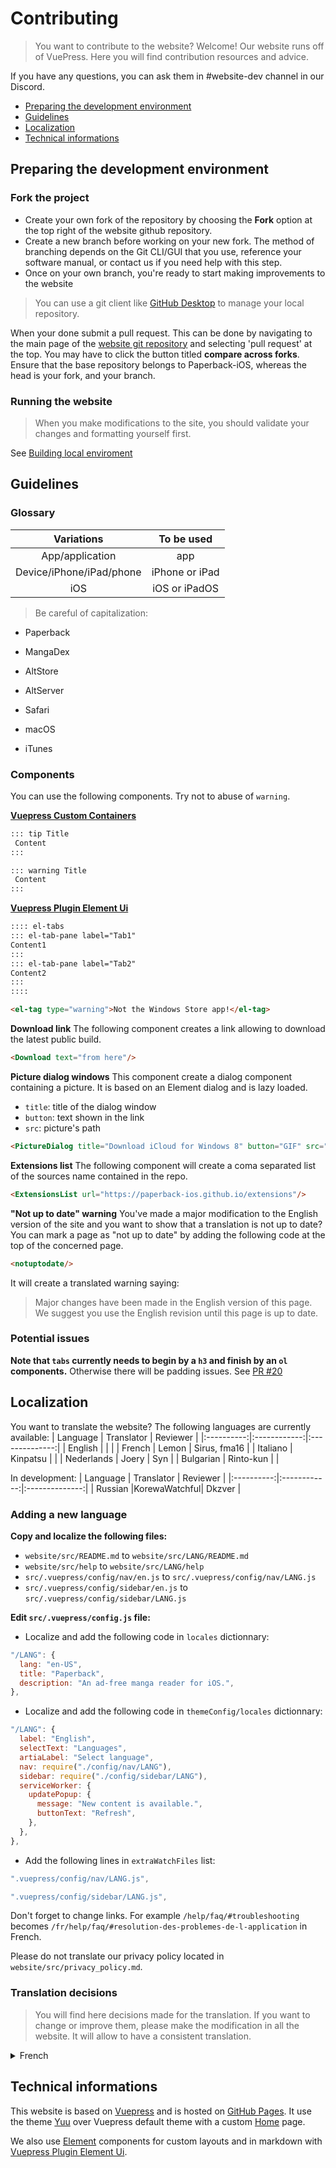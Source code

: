 # Contributing

> You want to contribute to the website? Welcome!
> Our website runs off of VuePress. Here you will find contribution resources and advice.

If you have any questions, you can ask them in #website-dev channel in our Discord.

 * [Preparing the development environment](#preparing-the-development-environment)
 * [Guidelines](#guidelines-1)
 * [Localization](#localization)
 * [Technical informations](#technical-informations)

## Preparing the development environment
### Fork the project
* Create your own fork of the repository by choosing the **Fork** option at the top right of the website github repository.
* Create a new branch before working on your new fork. The method of branching depends on the Git CLI/GUI that you use, reference your software manual, or contact us if you need help with this step.
* Once on your own branch, you're ready to start making improvements to the website

> You can use a git client like [GitHub Desktop](https://desktop.github.com/) to manage your local repository.

When your done submit a pull request. This can be done by navigating to the main page of the [website git repository](https://github.com/Paperback-iOS/website) and selecting 'pull request' at the top.  You may have to click the button titled **compare across forks**. Ensure that the base repository belongs to Paperback-iOS, whereas the head is your fork, and your branch.

### Running the website
> When you make modifications to the site, you should validate your changes and formatting yourself first.

See [Building local enviroment](https://github.com/Paperback-iOS/website#building-local-enviroment)

## Guidelines
### Glossary

| Variations               | To be used     |
|:------------------------:|:--------------:|
| App/application          | app            |
| Device/iPhone/iPad/phone | iPhone or iPad |
| iOS                      | iOS or iPadOS  |

> Be careful of capitalization:

* Paperback
* MangaDex

* AltStore
* AltServer

* Safari
* macOS
* iTunes

### Components
You can use the following components. Try not to abuse of `warning`.

**[Vuepress Custom Containers](https://v1.vuepress.vuejs.org/guide/markdown.html#custom-containers)**
```markdown
::: tip Title
 Content
:::
```
```markdown
::: warning Title
 Content
:::
```

**[Vuepress Plugin Element Ui](https://lq782655835.github.io/vuepress-plugin-element-ui/)**
```markdown
:::: el-tabs
::: el-tab-pane label="Tab1"
Content1
:::
::: el-tab-pane label="Tab2"
Content2
:::
::::
```
```html
<el-tag type="warning">Not the Windows Store app!</el-tag>
```

**Download link**
The following component creates a link allowing to download the latest public build.
```html
<Download text="from here"/>
```

**Picture dialog windows**
This component create a dialog component containing a picture. It is based on an Element dialog and is lazy loaded.
 * `title`: title of the dialog window
 * `button`: text shown in the link
 * `src`: picture's path
```html
<PictureDialog title="Download iCloud for Windows 8" button="GIF" src="/assets/iCloud.gif"/>
```

**Extensions list**
The following component will create a coma separated list of the sources name contained in the repo.
```html
<ExtensionsList url="https://paperback-ios.github.io/extensions"/>
```

**"Not up to date" warning**
You've made a major modification to the English version of the site and you want to show that a translation is not up to date? You can mark a page as "not up to date" by adding the following code at the top of the concerned page.
```html
<notuptodate/>
```
It will create a translated warning saying:
> Major changes have been made in the English version of this page. We suggest you use the English revision until this page is up to date.

### Potential issues
**Note that `tabs` currently needs to begin by a `h3` and finish by an `ol` components.** 
Otherwise there will be padding issues. See [PR #20](https://github.com/Paperback-iOS/website/pull/20)

## Localization
You want to translate the website?
The following languages are currently available:
|  Language  |  Translator  |    Reviewer    |
|:----------:|:------------:|:--------------:|
|   English  |              |                |
|   French   |     Lemon    |  Sirus, fma16  |
|  Italiano  |   Kinpatsu   |                |
| Nederlands |     Joery    |       Syn      |
| Bulgarian  |   Rinto-kun  |                |


In development: 
|  Language  |  Translator  |    Reviewer    |
|:----------:|:------------:|:--------------:|
|  Russian   |KorewaWatchful|     Dkzver     |

### Adding a new language
**Copy and localize the following files:**
 * `website/src/README.md` to `website/src/LANG/README.md`
 * `website/src/help` to `website/src/LANG/help`
 * `src/.vuepress/config/nav/en.js` to `src/.vuepress/config/nav/LANG.js`
 * `src/.vuepress/config/sidebar/en.js` to `src/.vuepress/config/sidebar/LANG.js`

**Edit `src/.vuepress/config.js` file:**
 * Localize and add the following code in `locales` dictionnary:
```js
"/LANG": {
  lang: "en-US",
  title: "Paperback",
  description: "An ad-free manga reader for iOS.",
},
```
 * Localize and add the following code in `themeConfig/locales` dictionnary:
```js
"/LANG": {
  label: "English",
  selectText: "Languages",
  artiaLabel: "Select language",
  nav: require("./config/nav/LANG"),
  sidebar: require("./config/sidebar/LANG"),
  serviceWorker: {
    updatePopup: {
      message: "New content is available.",
      buttonText: "Refresh",
    },
  },
},
```
 * Add the following lines in `extraWatchFiles` list:
```js
".vuepress/config/nav/LANG.js",
```
```js
".vuepress/config/sidebar/LANG.js",
```

Don't forget to change links. For example `/help/faq/#troubleshooting` becomes `/fr/help/faq/#resolution-des-problemes-de-l-application` in French.

Please do not translate our privacy policy located in `website/src/privacy_policy.md`.

### Translation decisions
> You will find here decisions made for the translation. 
> If you want to change or improve them, please make the modification in all the website. It will allow to have a consistent translation.

<details>
  <summary>French</summary>
  
  * "An ad-free manga reader for iOS. " : "Une application pour lire des manga, sur iOS, sans publicités"
  * "Getting started" : "Démarrer"
  
  * "Patron" : "Supporter sur Patreon"
  
  * "Public build" : "version accessible au publique"
  * "Full release" : "publication définitive"
  
  * Ponctuation: use `’`
</details>

## Technical informations
This website is based on [Vuepress](https://vuepress.vuejs.org/) and is hosted on [GitHub Pages](https://pages.github.com/). 
It use the theme [Yuu](https://vuepress-theme-yuu.netlify.app/) over Vuepress default theme with a custom [Home](.vuepress/components/PaperbackHome.vue) page.

We also use [Element](https://element.eleme.io/#/en-US) components for custom layouts and in markdown with [Vuepress Plugin Element Ui](https://lq782655835.github.io/vuepress-plugin-element-ui/).
